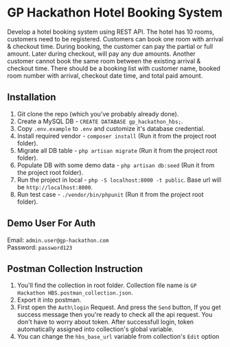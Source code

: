 # GP Hackathon Hotel Booking System

Develop a hotel booking system using REST API. The hotel has 10 rooms, customers need to be registered. Customers can book one room with arrival & checkout time. During booking, the customer can pay the partial or full amount. Later during checkout, will pay any due amounts. Another customer cannot book the same room between the existing arrival & checkout time. There should be a booking list with customer name, booked room number with arrival, checkout date time, and total paid amount.

## Installation

1. Git clone the repo (which you've probably already done).
2. Create a MySQL DB - `CREATE DATABASE gp_hackathon_hbs;`.
3. Copy `.env.example` to `.env` and customize it's database credential.
5. Install required vendor - `composer install` (Run it from the project root folder). 
5. Migrate all DB table - `php artisan migrate` (Run it from the project root folder).
6. Populate DB with some demo data - `php artisan db:seed`  (Run it from the project root folder).
7. Run the project in local - `php -S localhost:8000 -t public`. Base url will be `http://localhost:8000`.
8. Run test case - `./vendor/bin/phpunit` (Run it from the project root folder).


## Demo User For Auth

Email: `admin.user@gp-hackathon.com`<br>
Password: `password123`

## Postman Collection Instruction

1. You'll find the collection in root folder. Collection file name is `GP Hackathon HBS.postman_collection.json`.
2. Export it into postman.
3. First open the `Auth\login` Request. And press the `Send` button, If you get success message then you're ready to check all the api request. You don't have to worry about token. After successfull login, token automatically assigned into collection's  global variable. 
4. You can change the `hbs_base_url` variable from collection's `Edit` option
